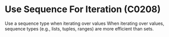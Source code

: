 # Use Sequence For Iteration (C0208)

Use a sequence type when iterating over values When iterating over
values, sequence types (e.g., lists, tuples, ranges) are more efficient
than sets.
